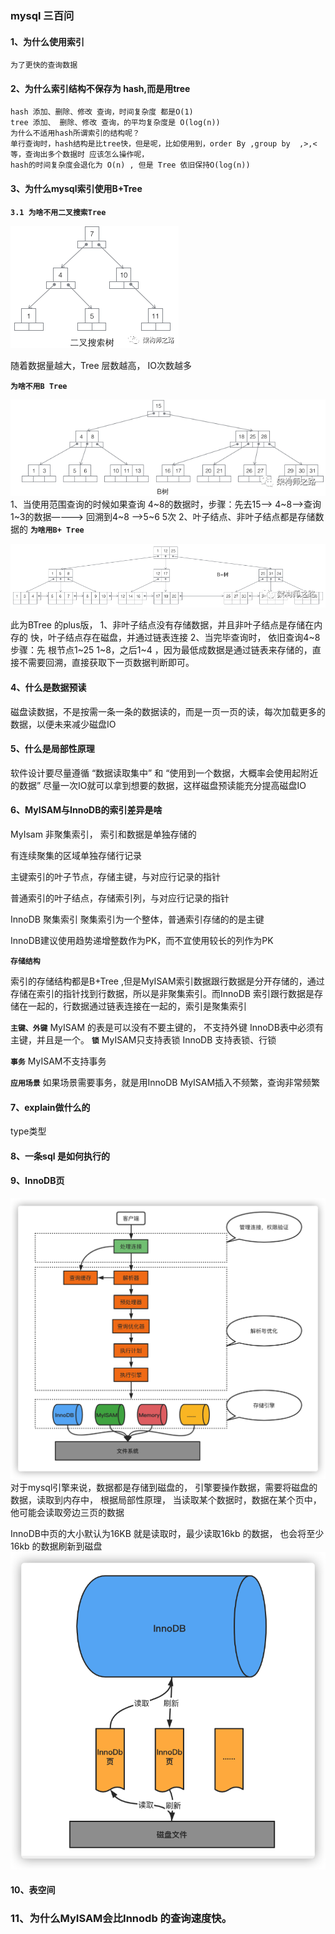 ### mysql 三百问

#### 1、为什么使用索引

```text
为了更快的查询数据
```

#### 2、为什么索引结构不保存为 hash,而是用tree

```text
hash 添加、删除、修改 查询，时间复杂度 都是O(1)
tree 添加、 删除、修改 查询，的平均复杂度是 O(log(n))
为什么不适用hash所谓索引的结构呢？
单行查询时，hash结构是比tree快，但是呢，比如使用到，order By ,group by  ,>,< 等，查询出多个数据时 应该怎么操作呢，
hash的时间复杂度会退化为 O(n) , 但是 Tree 依旧保持O(log(n)) 
```

#### 3、为什么mysql索引使用B+Tree

**`3.1 为啥不用二叉搜索Tree`**

![](.README_images/2bcadb08.png)

随着数据量越大，Tree 层数越高， IO次数越多

**`为啥不用B Tree`**

![](.README_images/ecd0025b.png)
1、当使用范围查询的时候如果查询 4~8的数据时，步骤：先去15--> 4~8-->查询 1~3的数据————> 回溯到4~8 -->5~6 5次 2、叶子结点、非叶子结点都是存储数据的
**`为啥用B+ Tree`**

![](.README_images/383d1dca.png)

此为BTree 的plus版， 1、非叶子结点没有存储数据，并且非叶子结点是存储在内存的 快，叶子结点存在磁盘，并通过链表连接 2、当完毕查询时， 依旧查询4~8 步骤：先 根节点1~25 1~8，之后1~4
，因为最低成数据是通过链表来存储的，直接不需要回溯，直接获取下一页数据判断即可。

#### 4、什么是数据预读

磁盘读数据，不是按需一条一条的数据读的，而是一页一页的读，每次加载更多的数据，以便未来减少磁盘IO

#### 5、什么是局部性原理

软件设计要尽量遵循 “数据读取集中” 和 “使用到一个数据，大概率会使用起附近的数据” 尽量一次IO就可以拿到想要的数据，这样磁盘预读能充分提高磁盘IO

#### 6、MyISAM与InnoDB的索引差异是啥

MyIsam 非聚集索引， 索引和数据是单独存储的

有连续聚集的区域单独存储行记录

主键索引的叶子节点，存储主键，与对应行记录的指针

普通索引的叶子结点，存储索引列，与对应行记录的指针

InnoDB 聚集索引 聚集索引为一个整体，普通索引存储的的是主键

InnoDB建议使用趋势递增整数作为PK，而不宜使用较长的列作为PK

**`存储结构`**

索引的存储结构都是B+Tree ,但是MyISAM索引数据跟行数据是分开存储的，通过存储在索引的指针找到行数据，所以是非聚集索引。而InnoDB 索引跟行数据是存储在一起的，行数据通过链表连接在一起的，索引是聚集索引

**`主键、外键`**
MyISAM 的表是可以没有不要主键的， 不支持外键
InnoDB表中必须有主键，并且是一个。
**`锁`**
MyISAM只支持表锁
InnoDB 支持表锁、行锁

**`事务`**
MyISAM不支持事务

**`应用场景`**
如果场景需要事务，就是用InnoDB
MyISAM插入不频繁，查询非常频繁

#### 7、explain做什么的

type类型

#### 8、一条sql 是如何执行的

#### 9、InnoDB页

![](.README_images/b98f1958.png)
对于mysql引擎来说，数据都是存储到磁盘的， 引擎要操作数据，需要将磁盘的数据，读取到内存中， 根据局部性原理， 当读取某个数据时，数据在某个页中，他可能会读取旁边三页的数据

InnoDB中页的大小默认为16KB 就是读取时，最少读取16kb 的数据， 也会将至少16kb 的数据刷新到磁盘
![](.README_images/769a9123.png)

#### 10、表空间

### 11、为什么MyISAM会比Innodb 的查询速度快。





